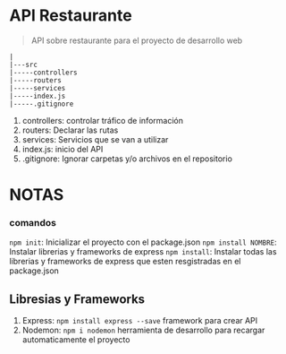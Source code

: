 # API Restaurante

 > API sobre restaurante para el proyecto de desarrollo web

````
|
|---src
|-----controllers
|-----routers
|-----services
|-----index.js
|-----.gitignore
````
1. controllers: controlar tráfico de información
2. routers: Declarar las rutas
3. services: Servicios que se van a utilizar
4. index.js: inicio del API
5. .gitignore: Ignorar carpetas y/o archivos en el repositorio


 # NOTAS

 ### comandos
 `npm init`: Inicializar el proyecto con el package.json
 `npm install NOMBRE`: Instalar librerias y frameworks de express
 `npm install`: Instalar todas las librerias y frameworks de express que esten resgistradas en el package.json

 ## Libresias y Frameworks
 1. Express: `npm install express --save` framework para crear API
 2. Nodemon: `npm i nodemon` herramienta de desarrollo para recargar automaticamente el proyecto